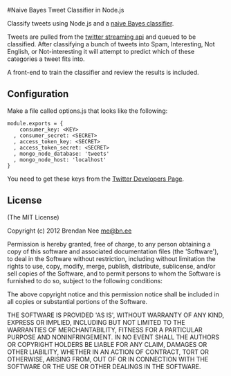 #Naive Bayes Tweet Classifier in Node.js

Classify tweets using Node.js and a [naive Bayes classifier](http://en.wikipedia.org/wiki/Naive_Bayes_classifier).

Tweets are pulled from the [twitter streaming api](https://dev.twitter.com/docs/streaming-api/methods) and queued to be classified.  After classifying a bunch of tweets into Spam, Interesting, Not English, or Not-interesting it will attempt to predict which of these categories a tweet fits into.

A front-end to train the classifier and review the results is included.

## Configuration

Make a file called options.js that looks like the following:

    module.exports = {
        consumer_key: <KEY>
      , consumer_secret: <SECRET>
      , access_token_key: <SECRET>
      , access_token_secret: <SECRET>
      , mongo_node_database: 'tweets'
      , mongo_node_host: 'localhost'
    }

You need to get these keys from the [Twitter Developers Page](https://dev.twitter.com/).

## License

(The MIT License)

Copyright (c) 2012 Brendan Nee <me@bn.ee>

Permission is hereby granted, free of charge, to any person obtaining a copy of this software and associated documentation files (the 'Software'), to deal in the Software without restriction, including without limitation the rights to use, copy, modify, merge, publish, distribute, sublicense, and/or sell copies of the Software, and to permit persons to whom the Software is furnished to do so, subject to the following conditions:

The above copyright notice and this permission notice shall be included in all copies or substantial portions of the Software.

THE SOFTWARE IS PROVIDED 'AS IS', WITHOUT WARRANTY OF ANY KIND, EXPRESS OR IMPLIED, INCLUDING BUT NOT LIMITED TO THE WARRANTIES OF MERCHANTABILITY, FITNESS FOR A PARTICULAR PURPOSE AND NONINFRINGEMENT. IN NO EVENT SHALL THE AUTHORS OR COPYRIGHT HOLDERS BE LIABLE FOR ANY CLAIM, DAMAGES OR OTHER LIABILITY, WHETHER IN AN ACTION OF CONTRACT, TORT OR OTHERWISE, ARISING FROM, OUT OF OR IN CONNECTION WITH THE SOFTWARE OR THE USE OR OTHER DEALINGS IN THE SOFTWARE.
